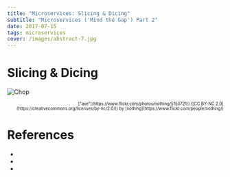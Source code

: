 ```yaml
---
title: "Microservices: Slicing & Dicing"
subtitle: "Microservices ('Mind the Gap') Part 2"
date: 2017-07-15
tags: microservices
cover: /images/abstract-7.jpg
---
```


# Slicing & Dicing
![Chop](chop.jpg)
<div style="text-align: right"><sub><sup>["axe"](https://www.flickr.com/photos/nothing/5150721/) ([CC BY-NC 2.0](https://creativecommons.org/licenses/by-nc/2.0/)) by [nothing](https://www.flickr.com/people/nothing/)</sup></sub></div>

# References
* [](http://blog.xebia.com/microservices-architecture-principle-3-small-bounded-contexts-over-one-comprehensive-model/)
* [](https://martinfowler.com/bliki/BoundedContext.html)
* [](http://blog.sapiensworks.com/post/2012/04/17/DDD-The-Bounded-Context-Explained.aspx)
